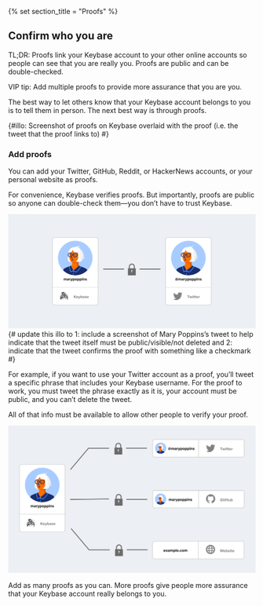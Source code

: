 {% set section_title = "Proofs" %}

## Confirm who you are 
TL;DR: Proofs link your Keybase account to your other online accounts so people can see that you are really you. Proofs are public and can be double-checked.

VIP tip: Add multiple proofs to provide more assurance that you are you.

The best way to let others know that your Keybase account belongs to you is to tell them in person. The next best way is through proofs.  

{#illo: Screenshot of proofs on Keybase overlaid with the proof (i.e. the tweet that the proof links to) #}

### Add proofs
You can add your Twitter, GitHub, Reddit, or HackerNews accounts, or your personal website as proofs. 

For convenience, Keybase verifies proofs. But importantly, proofs are public so anyone can double-check them—you don’t have to trust Keybase. 

![](/img/kb-one-account.png)
{# update this illo to 1: include a screenshot of Mary Poppins’s tweet to help indicate that the tweet itself must be public/visible/not deleted and 2: indicate that the tweet confirms the proof with something like a checkmark #}

For example, if you want to use your Twitter account as a proof, you’ll tweet a specific phrase that includes your Keybase username. For the proof to work, you must tweet the phrase exactly as it is, your account must be public, and you can’t delete the tweet.

All of that info must be available to allow other people to verify your proof.

![](/img/kb-three-accounts.png)

Add as many proofs as you can. More proofs give people more assurance that your Keybase account really belongs to you. 

